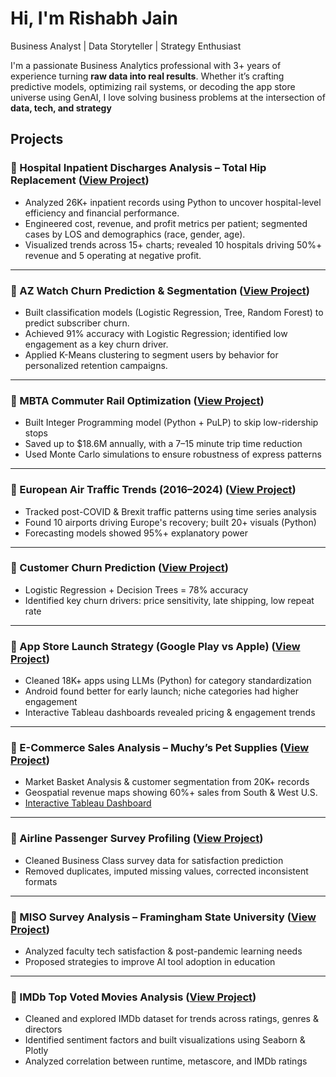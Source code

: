 #  Hi, I'm Rishabh Jain

Business Analyst | Data Storyteller | Strategy Enthusiast

 I'm a passionate Business Analytics professional with 3+ years of experience turning **raw data into real results**. Whether it’s crafting predictive models, optimizing rail systems, or decoding the app store universe using GenAI, I love solving business problems at the intersection of **data, tech, and strategy**

## Projects

### 🔹 Hospital Inpatient Discharges Analysis – Total Hip Replacement ([View Project](https://github.com/Ri-jain/Healthcare_Analytics))
- Analyzed 26K+ inpatient records using Python to uncover hospital-level efficiency and financial performance.  
- Engineered cost, revenue, and profit metrics per patient; segmented cases by LOS and demographics (race, gender, age).  
- Visualized trends across 15+ charts; revealed 10 hospitals driving 50%+ revenue and 5 operating at negative profit.

---

### 🔹 AZ Watch Churn Prediction & Segmentation ([View Project](https://github.com/Ri-jain/AZ-Watch-))
- Built classification models (Logistic Regression, Tree, Random Forest) to predict subscriber churn.
- Achieved 91% accuracy with Logistic Regression; identified low engagement as a key churn driver.
- Applied K-Means clustering to segment users by behavior for personalized retention campaigns.

---

### 🔹 MBTA Commuter Rail Optimization ([View Project](https://github.com/Ri-jain/MBTA-Optimization-Project))
- Built Integer Programming model (Python + PuLP) to skip low-ridership stops  
- Saved up to $18.6M annually, with a 7–15 minute trip time reduction  
- Used Monte Carlo simulations to ensure robustness of express patterns

---

### 🔹 European Air Traffic Trends (2016–2024) ([View Project](https://github.com/Ri-jain/European-Air-Traffic-Analysis))
- Tracked post-COVID & Brexit traffic patterns using time series analysis  
- Found 10 airports driving Europe's recovery; built 20+ visuals (Python)  
- Forecasting models showed 95%+ explanatory power

---

### 🔹 Customer Churn Prediction ([View Project](https://github.com/Ri-jain/Regression-Analysis-Project))
- Logistic Regression + Decision Trees = 78% accuracy  
- Identified key churn drivers: price sensitivity, late shipping, low repeat rate

---

### 🔹 App Store Launch Strategy (Google Play vs Apple) ([View Project](https://github.com/Ri-jain/App-Launch-Strategy))
- Cleaned 18K+ apps using LLMs (Python) for category standardization  
- Android found better for early launch; niche categories had higher engagement  
- Interactive Tableau dashboards revealed pricing & engagement trends

---

### 🔹 E-Commerce Sales Analysis – Muchy’s Pet Supplies ([View Project](https://github.com/Ri-jain/Data-Analysis-E-commerce))
- Market Basket Analysis & customer segmentation from 20K+ records  
- Geospatial revenue maps showing 60%+ sales from South & West U.S.  
- [Interactive Tableau Dashboard](https://public.tableau.com/app/profile/rishabh.jain6714/viz/ECommerce-Analysis/ExecutiveSummary?publish=yes)

---

### 🔹 Airline Passenger Survey Profiling ([View Project](https://github.com/Ri-jain/Python-Profiling-Project))
- Cleaned Business Class survey data for satisfaction prediction  
- Removed duplicates, imputed missing values, corrected inconsistent formats

---

### 🔹 MISO Survey Analysis – Framingham State University ([View Project](https://github.com/Ri-jain/MISO-Survey-Analysis-Framingham-State-University-2025-))
- Analyzed faculty tech satisfaction & post-pandemic learning needs  
- Proposed strategies to improve AI tool adoption in education

---

### 🔹 IMDb Top Voted Movies Analysis ([View Project](https://github.com/Ri-jain/MDb-Top-Voted-Movies-Analytics-Project))
- Cleaned and explored IMDb dataset for trends across ratings, genres & directors  
- Identified sentiment factors and built visualizations using Seaborn & Plotly  
- Analyzed correlation between runtime, metascore, and IMDb ratings


